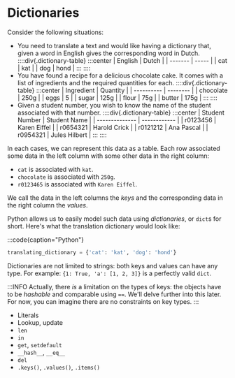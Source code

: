 # Dictionaries

Consider the following situations:

* You need to translate a text and would like having a dictionary that, given a word in English gives the corresponding word in Dutch.
  ::::div{.dictionary-table}
  :::center
  | English | Dutch |
  | ------- | ----- |
  | cat | kat |
  | dog | hond |
  :::
  ::::
* You have found a recipe for a delicious chocolate cake.
  It comes with a list of ingredients and the required quantities for each.
  ::::div{.dictionary-table}
  :::center
  | Ingredient | Quantity |
  | ---------- | -------- |
  | chocolate | 250g |
  | eggs | 5 |
  | sugar | 125g |
  | flour | 75g |
  | butter | 175g |
  :::
  ::::
* Given a student number, you wish to know the name of the student associated with that number.
  ::::div{.dictionary-table}
  :::center
  | Student Number | Student Name |
  | -------------- | ------------ |
  | r0123456 | Karen Eiffel |
  | r0654321 | Harold Crick |
  | r0121212 | Ana Pascal |
  | r0954321 | Jules Hilbert |
  :::
  ::::

In each cases, we can represent this data as a table.
Each row associated some data in the left column with some other data in the right column:

* `cat` is associated with `kat`.
* `chocolate` is associated with `250g`.
* `r0123465` is associated with `Karen Eiffel`.

We call the data in the left columns the *keys* and the corresponding data in the right column the *values*.

Python allows us to easily model such data using *dictionaries*, or `dict`s for short.
Here's what the translation dictionary would look like:

:::code{caption="Python"}

```python
translating_dictionary = {'cat': 'kat', 'dog': 'hond'}
```

Dictionaries are not limited to strings: both keys and values can have any type.
For example: `{1: True, 'a': [1, 2, 3]}` is a perfectly valid `dict`.

:::INFO
Actually, there *is* a limitation on the types of keys: the objects have to be *hashable* and comparable using `==`.
We'll delve further into this later.
For now, you can imagine there are no constraints on key types.
:::

* Literals
* Lookup, update
* `len`
* `in`
* `get`, `setdefault`
* `__hash__`, `__eq__`
* `del`
* `.keys()`, `.values()`, `.items()`

